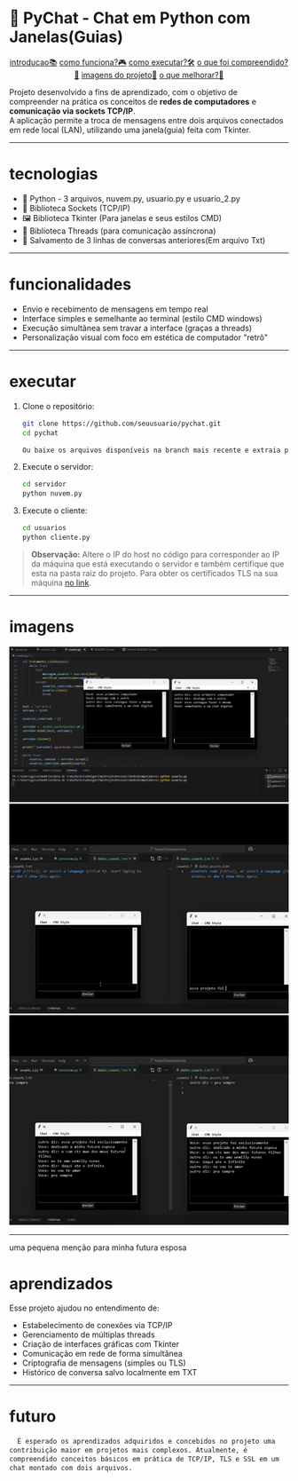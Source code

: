 # 💬 PyChat - Chat em Python com Janelas(Guias)



<p align="center">
<a href="#tecnologias">introducao📚</a>
<a href="#funcionalidades">como funciona?🎮</a>
<a href="#executar">como executar?🛠️</a>
<a href="#aprendizados">o que foi compreendido?🧠</a>
<a href="#imagens">imagens do projeto📸</a>
<a href="#futuro">o que melhorar?📝</a>
</p>

Projeto desenvolvido a fins de aprendizado, com o objetivo de compreender na prática os conceitos de **redes de computadores** e **comunicação via sockets TCP/IP**.  
A aplicação permite a troca de mensagens entre dois arquivos conectados em rede local (LAN), utilizando uma janela(guia) feita com Tkinter.

---

# tecnologias

- 🐍 Python - 3 arquivos, nuvem.py, usuario.py e usuario_2.py
- 🧱 Biblioteca Sockets (TCP/IP)
- 🖼️ Biblioteca Tkinter (Para janelas e seus estilos CMD)
- 🧵 Biblioteca Threads (para comunicação assíncrona)
- 💾 Salvamento de 3 linhas de conversas anteriores(Em arquivo Txt)

---

# funcionalidades

- Envio e recebimento de mensagens em tempo real
- Interface simples e semelhante ao terminal (estilo CMD windows)
- Execução simultânea sem travar a interface (graças a threads)
- Personalização visual com foco em estética de computador "retrô"

---

# executar

1. Clone o repositório:
   ```bash
   git clone https://github.com/seuusuario/pychat.git
   cd pychat
   ```

   ```bash
   Ou baixe os arquivos disponíveis na branch mais recente e extraia para uma pasta
   ```

2. Execute o servidor:
   ```bash
   cd servidor
   python nuvem.py
   ```

3. Execute o cliente:
   ```bash
   cd usuarios
   python cliente.py
   ```

> **Observação:** Altere o IP do host no código para corresponder ao IP da máquina que está executando o servidor e também certifique que esta na pasta raiz do projeto. Para obter os certificados TLS na sua máquina <a href="https://www.youtube.com/watch?v=HZ2OKVu5O0s&t=276s">no link</a>.

---

# imagens

![Screenshot](imagemProjeto.png)
![Descrição do gif](video_projeto.gif)
![Descrição do gif](video_projeto2.gif)

---
uma pequena menção para minha futura esposa

# aprendizados

Esse projeto ajudou no entendimento de:
- Estabelecimento de conexões via TCP/IP
- Gerenciamento de múltiplas threads
- Criação de interfaces gráficas com Tkinter
- Comunicação em rede de forma simultânea
- Criptografia de mensagens (simples ou TLS)
- Histórico de conversa salvo localmente em TXT
 
---

# futuro

      É esperado os aprendizados adquiridos e concebidos no projeto uma contribuição maior em projetos mais complexos. Atualmente, é compreendido conceitos básicos em prática de TCP/IP, TLS e SSL em um chat montado com dois arquivos.
